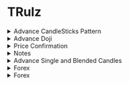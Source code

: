 # TRulz
<details>
<summary>Advance CandleSticks Pattern</summary>
<br>

 <img width="1440" alt="image" src="https://user-images.githubusercontent.com/75510135/201461505-2d79fe5e-0e3a-4013-ac02-e1bce8fd42ad.png">
 <img width="1440" alt="image" src="https://user-images.githubusercontent.com/75510135/201461671-ea3c9659-0e09-49c1-a01c-bf49ee598c60.png">
 <img width="1440" alt="image" src="https://user-images.githubusercontent.com/75510135/201461781-9c29fd41-9b7c-4650-83fe-f0d2061fd28f.png">

 - avoid trades 
 - a doji n gap up opening signal=> not to go for buying
 <img width="1440" alt="image" src="https://user-images.githubusercontent.com/75510135/201461907-d8c53401-c0fa-42c0-abcc-5f9433b61699.png">

 - many doji look for trend confirmation 
 <img width="1440" alt="image" src="https://user-images.githubusercontent.com/75510135/201461976-29b4b32b-df1c-46e9-9635-abbd53437a49.png">

- many signals to confirm the move
 <img width="1440" alt="image" src="https://user-images.githubusercontent.com/75510135/201462028-bbed55a9-2fe2-4996-8aa4-ffe4bfae2893.png">

 <img width="1440" alt="image" src="https://user-images.githubusercontent.com/75510135/201462252-4e10c126-245e-4eb6-8e24-c63d4563cdf1.png">

 <img width="1440" alt="image" src="https://user-images.githubusercontent.com/75510135/201462422-afe7e4e1-8543-431c-b902-fef536df37f9.png">

 - quote 
 <img width="1551" alt="image" src="https://user-images.githubusercontent.com/75510135/201462436-90ee7b4f-70d3-4024-8323-52a37fc00833.png">

- signals to watch
<img width="1551" alt="image" src="https://user-images.githubusercontent.com/75510135/201462554-ec708bb9-2aa6-4db0-9042-8d37f6d33c31.png">

- Note # Bullish Engulfing Pattern confirms the SUPPORT
<img width="1551" alt="image" src="https://user-images.githubusercontent.com/75510135/201462684-0badef3e-04b5-4d3e-96f2-49a792db53bd.png">

- note # Bearish Engulfing Pattern
<img width="1507" alt="image" src="https://user-images.githubusercontent.com/75510135/201462748-c2c4e899-aab2-4091-b301-4c8261f58e64.png">

<img width="1551" alt="image" src="https://user-images.githubusercontent.com/75510135/201462751-16bdb16c-f2c1-445b-870b-037e1b3aee18.png">


 
 
  
</details>


<details>
<summary>Advance Doji</summary>
<br>

  <img width="1551" alt="image" src="https://user-images.githubusercontent.com/75510135/201463054-3696d92f-e6fb-46e7-af73-f01e7f7f5ded.png">

 <img width="1551" alt="image" src="https://user-images.githubusercontent.com/75510135/201463071-63b8f936-331a-4d6b-af9b-639c94bde7b9.png">

 <img width="1551" alt="image" src="https://user-images.githubusercontent.com/75510135/201463124-a34f970a-6eba-4a9f-8cab-9a4c363284e5.png">

 - example
 <img width="1551" alt="image" src="https://user-images.githubusercontent.com/75510135/201463166-14b40d16-c6b6-4f0a-8422-b462ed26b6e5.png">

 <img width="1551" alt="image" src="https://user-images.githubusercontent.com/75510135/201463170-dc3aa780-8b8c-4038-a6a4-c0ac26c03bc2.png">

 <img width="1551" alt="image" src="https://user-images.githubusercontent.com/75510135/201463209-74480e21-9ed8-4a28-b0ae-a936a98b7eaa.png">

 <img width="1551" alt="image" src="https://user-images.githubusercontent.com/75510135/201463278-5e2d6715-eddd-447e-9161-c146e6de2409.png">

 <img width="1551" alt="image" src="https://user-images.githubusercontent.com/75510135/201463286-6c3a30b4-2ab5-4c96-83cb-f5c0b1672fd9.png">

 - example
 <img width="1551" alt="image" src="https://user-images.githubusercontent.com/75510135/201463378-46beb620-1140-43cb-82a6-8e390b9f6990.png">

 <img width="1551" alt="image" src="https://user-images.githubusercontent.com/75510135/201464475-62ea86fa-aed7-4e7d-a9c0-fb6a79a8215d.png">

 <img width="1551" alt="image" src="https://user-images.githubusercontent.com/75510135/201464564-078fa411-8f48-4e16-89fe-3fa953a6c6c4.png">
 
 <img width="1551" alt="image" src="https://user-images.githubusercontent.com/75510135/201464593-fe28ab3a-37f0-4cc9-a8dc-854758cb3634.png">

 
 
</details>


<details>
<summary>Price Confirmation</summary>
<br>

 <img width="1551" alt="image" src="https://user-images.githubusercontent.com/75510135/201464786-bf229326-2a42-4d05-a059-77286c4d0d57.png">
 
 <img width="1551" alt="image" src="https://user-images.githubusercontent.com/75510135/201465093-20d64ddc-c4e1-464f-9bb0-cf6fae5c67dd.png">

 <img width="1551" alt="image" src="https://user-images.githubusercontent.com/75510135/201465171-1eaf72fe-3e45-43dd-b029-c77f94b8a2b0.png">

 - example
 <img width="1551" alt="image" src="https://user-images.githubusercontent.com/75510135/201465341-5e764e11-2ea5-41dc-b27a-e71b90aed130.png">
<img width="1551" alt="image" src="https://user-images.githubusercontent.com/75510135/201465412-29c14121-a407-4195-a0d7-1445edda3ecf.png">
<img width="1551" alt="image" src="https://user-images.githubusercontent.com/75510135/201465446-360b91bd-e5fc-4464-8ae1-0b60b4234dfe.png">

 <img width="1551" alt="image" src="https://user-images.githubusercontent.com/75510135/201465524-38c44ed1-702a-4c35-914f-8df3665c586f.png">

 <img width="1551" alt="image" src="https://user-images.githubusercontent.com/75510135/201465548-d5689b3e-ad1e-4552-a394-0eef1e614a3d.png">

 - left one confirmed the move is uptrend
<img width="1551" alt="image" src="https://user-images.githubusercontent.com/75510135/201465708-f1ab2d8f-d762-456f-a9b8-539dc17a775f.png">
 
 <img width="1551" alt="image" src="https://user-images.githubusercontent.com/75510135/201465687-e404cfec-d429-4960-bf2b-1deb6460bd55.png">

 <img width="1551" alt="image" src="https://user-images.githubusercontent.com/75510135/201465994-7a1e8e28-fefd-4d12-a67b-3aa1d634669d.png">

 
 - Doji & momentum
 <img width="1551" alt="image" src="https://user-images.githubusercontent.com/75510135/201466038-28a58022-8d1d-4d16-a10a-b7299321c46a.png">

 <img width="1551" alt="image" src="https://user-images.githubusercontent.com/75510135/201466052-8f193cc8-af30-425b-b91a-c2093c4ba6fc.png">

 - price target
 <img width="1551" alt="image" src="https://user-images.githubusercontent.com/75510135/201466128-231f9771-d660-44b1-b17a-a8e551071397.png">

 
  
</details>


<details>
<summary>Notes</summary>
<br>

 - if resitance is broken then it acts like a support in case of a breakout
 -  Bullish Engulfing Pattern confirms the SUPPORT 
 -  Bearish Engulfing Pattern confirms the Resistance
 
 
</details>


<details>
<summary>Advance Single and Blended Candles </summary>
<br>

 <img width="1549" alt="image" src="https://user-images.githubusercontent.com/75510135/201466745-ecfcf22b-2035-4c32-8c6d-1a0ff760da94.png">

 <img width="1549" alt="image" src="https://user-images.githubusercontent.com/75510135/201466817-c62a4fb7-c1cf-47e7-b018-5dd7073f2a18.png">

 <img width="1549" alt="image" src="https://user-images.githubusercontent.com/75510135/201466862-35976927-68cc-4c31-b963-74af0d2e6fb4.png">

 <img width="1549" alt="image" src="https://user-images.githubusercontent.com/75510135/201466943-f45de2d9-a1ce-48b2-bfb5-12e1aa7490e9.png">

 <img width="1549" alt="image" src="https://user-images.githubusercontent.com/75510135/201467229-a613ad53-a175-4d00-a902-11418bda4cab.png">

 - Single side candles
 <img width="1549" alt="image" src="https://user-images.githubusercontent.com/75510135/201467351-3b08797b-b23b-4c45-94b9-980762da5a2c.png">

 <img width="1549" alt="image" src="https://user-images.githubusercontent.com/75510135/201476622-697f2ede-19c0-45c6-ba00-b6bc4105048b.png">

 
  
</details>


<details>
<summary>Forex</summary>
<br>

 
  
</details>


<details>
<summary>Forex</summary>
<br>

  
</details>



